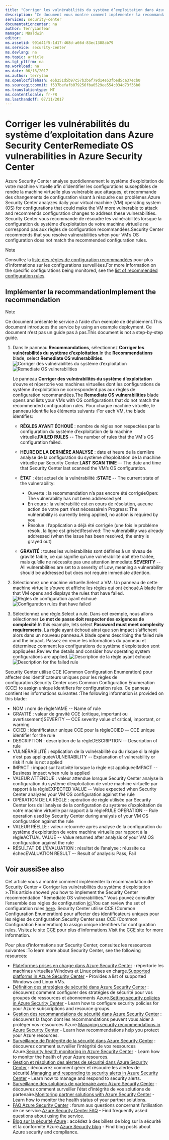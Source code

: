 ```yaml
---
title: "Corriger les vulnérabilités du système d’exploitation dans Azure Security Center | Microsoft Docs"
description: "Ce document vous montre comment implémenter la recommandation Azure Security Center **Remediate OS vulnerabilities** (Corriger les vulnérabilités du système d’exploitation)."
services: security-center
documentationcenter: na
author: TerryLanfear
manager: MBaldwin
editor: 
ms.assetid: 991d41f5-1d17-468d-a66d-83ec1308ab79
ms.service: security-center
ms.devlang: na
ms.topic: article
ms.tgt_pltfrm: na
ms.workload: na
ms.date: 06/16/2017
ms.author: terrylan
ms.openlocfilehash: e6b251d5b97c57b3b6f79d14e53fbed5ca37ecb0
ms.sourcegitcommit: f537befafb079256fba0529ee554c034d73f36b0
ms.translationtype: MT
ms.contentlocale: fr-FR
ms.lasthandoff: 07/11/2017
---
```

# <a name="remediate-os-vulnerabilities-in-azure-security-center"></a><span data-ttu-id="50904-103">Corriger les vulnérabilités du système d’exploitation dans Azure Security Center</span><span class="sxs-lookup"><span data-stu-id="50904-103">Remediate OS vulnerabilities in Azure Security Center</span></span>
<span data-ttu-id="50904-104">Azure Security Center analyse quotidiennement le système d’exploitation de votre machine virtuelle afin d’identifier les configurations susceptibles de rendre la machine virtuelle plus vulnérable aux attaques, et recommande des changements de configuration visant à résoudre ces problèmes.</span><span class="sxs-lookup"><span data-stu-id="50904-104">Azure Security Center analyzes daily your virtual machine (VM) operating system (OS) for configurations that could make the VM more vulnerable to attack and recommends configuration changes to address these vulnerabilities.</span></span> <span data-ttu-id="50904-105">Security Center vous recommande de résoudre les vulnérabilités lorsque la configuration du système d’exploitation de votre machine virtuelle ne correspond pas aux règles de configuration recommandées.</span><span class="sxs-lookup"><span data-stu-id="50904-105">Security Center recommends that you resolve vulnerabilities when your VM’s OS configuration does not match the recommended configuration rules.</span></span>

> [!NOTE]
> <span data-ttu-id="50904-106">Consultez la [liste des règles de configuration recommandées](https://gallery.technet.microsoft.com/Azure-Security-Center-a789e335) pour plus d’informations sur les configurations surveillées.</span><span class="sxs-lookup"><span data-stu-id="50904-106">For more information on the specific configurations being monitored, see the [list of recommended configuration rules](https://gallery.technet.microsoft.com/Azure-Security-Center-a789e335).</span></span>
>
>

## <a name="implement-the-recommendation"></a><span data-ttu-id="50904-107">Implémenter la recommandation</span><span class="sxs-lookup"><span data-stu-id="50904-107">Implement the recommendation</span></span>

> [!NOTE]
> <span data-ttu-id="50904-108">Ce document présente le service à l’aide d’un exemple de déploiement.</span><span class="sxs-lookup"><span data-stu-id="50904-108">This document introduces the service by using an example deployment.</span></span>  <span data-ttu-id="50904-109">Ce document n’est pas un guide pas à pas.</span><span class="sxs-lookup"><span data-stu-id="50904-109">This document is not a step-by-step guide.</span></span>
>
>

1. <span data-ttu-id="50904-110">Dans le panneau **Recommandations**, sélectionnez **Corriger les vulnérabilités du système d’exploitation**.</span><span class="sxs-lookup"><span data-stu-id="50904-110">In the **Recommendations** blade, select **Remediate OS vulnerabilities**.</span></span>
   <span data-ttu-id="50904-111">![Corriger des vulnérabilités du système d’exploitation][1]</span><span class="sxs-lookup"><span data-stu-id="50904-111">![Remediate OS vulnerabilities][1]</span></span>

    <span data-ttu-id="50904-112">Le panneau **Corriger des vulnérabilités du système d’exploitation** s’ouvre et répertorie vos machines virtuelles dont les configurations de système d’exploitation ne correspondent pas aux règles de configuration recommandées.</span><span class="sxs-lookup"><span data-stu-id="50904-112">The **Remediate OS vulnerabilities** blade opens and lists your VMs with OS configurations that do not match the recommended configuration rules.</span></span>  <span data-ttu-id="50904-113">Pour chaque machine virtuelle, le panneau identifie les éléments suivants :</span><span class="sxs-lookup"><span data-stu-id="50904-113">For each VM, the blade identifies:</span></span>

   * <span data-ttu-id="50904-114">**RÈGLES AYANT ÉCHOUÉ** : nombre de règles non respectées par la configuration du système d’exploitation de la machine virtuelle.</span><span class="sxs-lookup"><span data-stu-id="50904-114">**FAILED RULES** -- The number of rules that the VM's OS configuration failed.</span></span>
   * <span data-ttu-id="50904-115">**HEURE DE LA DERNIÈRE ANALYSE** : date et heure de la dernière analyse de la configuration du système d’exploitation de la machine virtuelle par Security Center.</span><span class="sxs-lookup"><span data-stu-id="50904-115">**LAST SCAN TIME** -- The date and time that Security Center last scanned the VM’s OS configuration.</span></span>
   * <span data-ttu-id="50904-116">**ÉTAT** : état actuel de la vulnérabilité :</span><span class="sxs-lookup"><span data-stu-id="50904-116">**STATE** -- The current state of the vulnerability:</span></span>

     * <span data-ttu-id="50904-117">Ouverte : la recommandation n’a pas encore été corrigée</span><span class="sxs-lookup"><span data-stu-id="50904-117">Open: The vulnerability has not been addressed yet</span></span>
     * <span data-ttu-id="50904-118">En cours : la vulnérabilité est en cours de résolution, aucune action de votre part n’est nécessaire</span><span class="sxs-lookup"><span data-stu-id="50904-118">In Progress: The vulnerability is currently being applied, no action is required by you</span></span>
     * <span data-ttu-id="50904-119">Résolue : l’application a déjà été corrigée (une fois le problème résolu, la ligne est grisée)</span><span class="sxs-lookup"><span data-stu-id="50904-119">Resolved: The vulnerability was already addressed (when the issue has been resolved, the entry is grayed out)</span></span>
   * <span data-ttu-id="50904-120">**GRAVITÉ** : toutes les vulnérabilités sont définies à un niveau de gravité faible, ce qui signifie qu’une vulnérabilité doit être traitée, mais qu’elle ne nécessite pas une attention immédiate.</span><span class="sxs-lookup"><span data-stu-id="50904-120">**SEVERITY** -- All vulnerabilities are set to a severity of Low, meaning a vulnerability should be addressed but does not require immediate attention.</span></span>

2. <span data-ttu-id="50904-121">Sélectionnez une machine virtuelle.</span><span class="sxs-lookup"><span data-stu-id="50904-121">Select a VM.</span></span> <span data-ttu-id="50904-122">Un panneau de cette machine virtuelle s’ouvre et affiche les règles qui ont échoué.</span><span class="sxs-lookup"><span data-stu-id="50904-122">A blade for that VM opens and displays the rules that have failed.</span></span>
   <span data-ttu-id="50904-123">![Règles de configuration ayant échoué][2]</span><span class="sxs-lookup"><span data-stu-id="50904-123">![Configuration rules that have failed][2]</span></span>

3. <span data-ttu-id="50904-124">Sélectionnez une règle.</span><span class="sxs-lookup"><span data-stu-id="50904-124">Select a rule.</span></span> <span data-ttu-id="50904-125">Dans cet exemple, nous allons sélectionner **Le mot de passe doit respecter des exigences de complexité**.</span><span class="sxs-lookup"><span data-stu-id="50904-125">In this example, lets select **Password must meet complexity requirements**.</span></span> <span data-ttu-id="50904-126">La règle ayant échoué ainsi que son impact s’affichent alors dans un nouveau panneau.</span><span class="sxs-lookup"><span data-stu-id="50904-126">A blade opens describing the failed rule and the impact.</span></span> <span data-ttu-id="50904-127">Passez en revue les informations du panneau et déterminez comment les configurations de système d’exploitation sont appliquées.</span><span class="sxs-lookup"><span data-stu-id="50904-127">Review the details and consider how operating system configurations are applied.</span></span>
  <span data-ttu-id="50904-128">![Description de la règle ayant échoué][3]</span><span class="sxs-lookup"><span data-stu-id="50904-128">![Description for the failed rule][3]</span></span>

  <span data-ttu-id="50904-129">Security Center utilise CCE (Common Configuration Enumeration) pour affecter des identificateurs uniques pour les règles de configuration.</span><span class="sxs-lookup"><span data-stu-id="50904-129">Security Center uses Common Configuration Enumeration (CCE) to assign unique identifiers for configuration rules.</span></span> <span data-ttu-id="50904-130">Ce panneau contient les informations suivantes :</span><span class="sxs-lookup"><span data-stu-id="50904-130">The following information is provided on this blade:</span></span>

  - <span data-ttu-id="50904-131">NOM : nom de règle</span><span class="sxs-lookup"><span data-stu-id="50904-131">NAME -- Name of rule</span></span>
  - <span data-ttu-id="50904-132">GRAVITÉ : valeur de gravité CCE (critique, important ou avertissement)</span><span class="sxs-lookup"><span data-stu-id="50904-132">SEVERITY -- CCE severity value of critical, important, or warning</span></span>
  - <span data-ttu-id="50904-133">CCIED : identificateur unique CCE pour la règle</span><span class="sxs-lookup"><span data-stu-id="50904-133">CCIED -- CCE unique identifier for the rule</span></span>
  - <span data-ttu-id="50904-134">DESCRIPTION : description de la règle</span><span class="sxs-lookup"><span data-stu-id="50904-134">DESCRIPTION -- Description of rule</span></span>
  - <span data-ttu-id="50904-135">VULNÉRABILITÉ : explication de la vulnérabilité ou du risque si la règle n’est pas appliquée</span><span class="sxs-lookup"><span data-stu-id="50904-135">VULNERABILITY -- Explanation of vulnerability or risk if rule is not applied</span></span>
  - <span data-ttu-id="50904-136">IMPACT : impact sur l’activité lorsque la règle est appliquée</span><span class="sxs-lookup"><span data-stu-id="50904-136">IMPACT -- Business impact when rule is applied</span></span>
  - <span data-ttu-id="50904-137">VALEUR ATTENDUE : valeur attendue lorsque Security Center analyse la configuration du système d’exploitation de votre machine virtuelle par rapport à la règle</span><span class="sxs-lookup"><span data-stu-id="50904-137">EXPECTED VALUE -- Value expected when Security Center analyzes your VM OS configuration against the rule</span></span>
  - <span data-ttu-id="50904-138">OPÉRATION DE LA RÈGLE : opération de règle utilisée par Security Center lors de l’analyse de la configuration du système d’exploitation de votre machine virtuelle par rapport à la règle</span><span class="sxs-lookup"><span data-stu-id="50904-138">RULE OPERATION -- Rule operation used by Security Center during analysis of your VM OS configuration against the rule</span></span>
  - <span data-ttu-id="50904-139">VALEUR RÉELLE : valeur retournée après analyse de la configuration du système d’exploitation de votre machine virtuelle par rapport à la règle</span><span class="sxs-lookup"><span data-stu-id="50904-139">ACTUAL VALUE -- Value returned after analysis of your VM OS configuration against the rule</span></span>
  - <span data-ttu-id="50904-140">RÉSULTAT DE L’ÉVALUATION : résultat de l’analyse : réussite ou échec</span><span class="sxs-lookup"><span data-stu-id="50904-140">EVALUATION RESULT –- Result of analysis: Pass, Fail</span></span>

## <a name="see-also"></a><span data-ttu-id="50904-141">Voir aussi</span><span class="sxs-lookup"><span data-stu-id="50904-141">See also</span></span>
<span data-ttu-id="50904-142">Cet article vous a montré comment implémenter la recommandation de Security Center « Corriger les vulnérabilités du système d’exploitation ».</span><span class="sxs-lookup"><span data-stu-id="50904-142">This article showed you how to implement the Security Center recommendation "Remediate OS vulnerabilities."</span></span> <span data-ttu-id="50904-143">Vous pouvez consulter l’ensemble des règles de configuration [ici](https://gallery.technet.microsoft.com/Azure-Security-Center-a789e335).</span><span class="sxs-lookup"><span data-stu-id="50904-143">You can review the set of configuration rules [here](https://gallery.technet.microsoft.com/Azure-Security-Center-a789e335).</span></span> <span data-ttu-id="50904-144">Security Center utilise CCE (Common Configuration Enumeration) pour affecter des identificateurs uniques pour les règles de configuration.</span><span class="sxs-lookup"><span data-stu-id="50904-144">Security Center uses CCE (Common Configuration Enumeration) to assign unique identifiers for configuration rules.</span></span> <span data-ttu-id="50904-145">Visitez le site [CCE](https://nvd.nist.gov/cce/index.cfm) pour plus d’informations.</span><span class="sxs-lookup"><span data-stu-id="50904-145">Visit the [CCE](https://nvd.nist.gov/cce/index.cfm) site for more information.</span></span>

<span data-ttu-id="50904-146">Pour plus d’informations sur Security Center, consultez les ressources suivantes :</span><span class="sxs-lookup"><span data-stu-id="50904-146">To learn more about Security Center, see the following resources:</span></span>

* <span data-ttu-id="50904-147">[Plateformes prises en charge dans Azure Security Center](security-center-os-coverage.md) : répertorie les machines virtuelles Windows et Linux prises en charge.</span><span class="sxs-lookup"><span data-stu-id="50904-147">[Supported platforms in Azure Security Center](security-center-os-coverage.md) - Provides a list of supported Windows and Linux VMs.</span></span>
* <span data-ttu-id="50904-148">[Définition des stratégies de sécurité dans Azure Security Center](security-center-policies.md) : découvrez comment configurer des stratégies de sécurité pour vos groupes de ressources et abonnements Azure.</span><span class="sxs-lookup"><span data-stu-id="50904-148">[Setting security policies in Azure Security Center](security-center-policies.md) - Learn how to configure security policies for your Azure subscriptions and resource groups.</span></span>
* <span data-ttu-id="50904-149">[Gestion des recommandations de sécurité dans Azure Security Center](security-center-recommendations.md) : découvrez la façon dont les recommandations peuvent vous aider à protéger vos ressources Azure.</span><span class="sxs-lookup"><span data-stu-id="50904-149">[Managing security recommendations in Azure Security Center](security-center-recommendations.md) - Learn how recommendations help you protect your Azure resources.</span></span>
* <span data-ttu-id="50904-150">[Surveillance de l’intégrité de la sécurité dans Azure Security Center](security-center-monitoring.md) : découvrez comment surveiller l’intégrité de vos ressources Azure.</span><span class="sxs-lookup"><span data-stu-id="50904-150">[Security health monitoring in Azure Security Center](security-center-monitoring.md) - Learn how to monitor the health of your Azure resources.</span></span>
* <span data-ttu-id="50904-151">[Gestion et résolution des alertes de sécurité dans Azure Security Center](security-center-managing-and-responding-alerts.md) : découvrez comment gérer et résoudre les alertes de sécurité.</span><span class="sxs-lookup"><span data-stu-id="50904-151">[Managing and responding to security alerts in Azure Security Center](security-center-managing-and-responding-alerts.md) - Learn how to manage and respond to security alerts.</span></span>
* <span data-ttu-id="50904-152">[Surveillance des solutions de partenaire avec Azure Security Center](security-center-partner-solutions.md) : découvrez comment surveiller l’état d’intégrité de vos solutions de partenaire.</span><span class="sxs-lookup"><span data-stu-id="50904-152">[Monitoring partner solutions with Azure Security Center](security-center-partner-solutions.md) - Learn how to monitor the health status of your partner solutions.</span></span>
* <span data-ttu-id="50904-153">[FAQ Azure Security Center](security-center-faq.md) : forum aux questions concernant l’utilisation de ce service.</span><span class="sxs-lookup"><span data-stu-id="50904-153">[Azure Security Center FAQ](security-center-faq.md) - Find frequently asked questions about using the service.</span></span>
* <span data-ttu-id="50904-154">[Blog sur la sécurité Azure](http://blogs.msdn.com/b/azuresecurity/) : accédez à des billets de blog sur la sécurité et la conformité Azure.</span><span class="sxs-lookup"><span data-stu-id="50904-154">[Azure Security blog](http://blogs.msdn.com/b/azuresecurity/) - Find blog posts about Azure security and compliance.</span></span>

<!--Image references-->
[1]: ./media/security-center-remediate-os-vulnerabilities/recommendation.png
[2]:./media/security-center-remediate-os-vulnerabilities/vm-remediate-os-vulnerabilities.png
[3]: ./media/security-center-remediate-os-vulnerabilities/vulnerability-details.png
